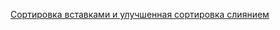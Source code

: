 [Сортировка вставками и улучшенная сортировка слиянием ](http://obolshakova.ru/students/task/task.xml?task=166)

